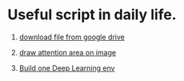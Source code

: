 # Useful script in daily life.

1. [download file from google drive](download_file_from_google_driver.py)

1. [draw attention area on image](draw_attent_rect_on_img.py)

1. [Build one Deep Learning env](build_deep_learning_env.md)
